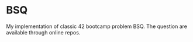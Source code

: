 # BSQ

My implementation of classic 42 bootcamp problem BSQ.
The question are available through online repos.
